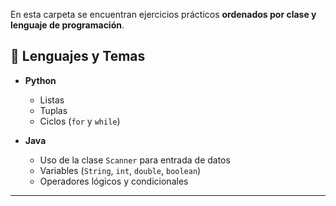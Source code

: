 

En esta carpeta se encuentran ejercicios prácticos **ordenados por clase y lenguaje de programación**.




## 📌 Lenguajes y Temas

- **Python**
  - Listas
  - Tuplas
  - Ciclos (`for` y `while`)

- **Java**
  - Uso de la clase `Scanner` para entrada de datos
  - Variables (`String`, `int`, `double`, `boolean`)
  - Operadores lógicos y condicionales

---

